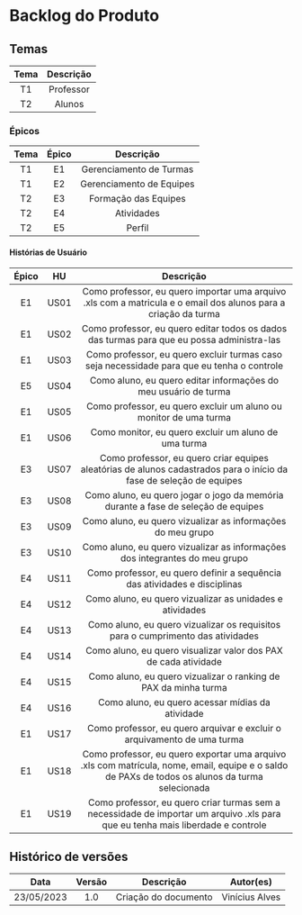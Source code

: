 # Backlog do Produto

## Temas

| Tema  | Descrição |
|:--:|:---------:|
| T1 | Professor |
| T2 |   Alunos  |

### Épicos

|Tema| Épico| Descrição |
|:-: |:----:| :-----------------------: |
| T1 |  E1  | Gerenciamento de Turmas   |
| T1 |  E2  | Gerenciamento de Equipes  |
| T2 |  E3  | Formação das Equipes      |
| T2 |  E4  | Atividades                |
| T2 |  E5  | Perfil                    |


#### Histórias de Usuário

|Épico |  HU  | Descrição |
|:----:|:----:| :-----------------------: |
|  E1  | US01 | Como professor, eu quero importar uma arquivo .xls com a matricula e o email dos alunos para a criação da turma                                 |
|  E1  | US02 | Como professor, eu quero editar todos os dados das turmas para que eu possa administra-las                                                      |
|  E1  | US03 | Como professor, eu quero excluir turmas caso seja necessidade para que eu tenha o controle                                                      |
|  E5  | US04 | Como aluno, eu quero editar informações do meu usuário de turma                                                                                 |
|  E1  | US05 | Como professor, eu quero excluir um aluno ou monitor de uma turma                                                                               |
|  E1  | US06 | Como monitor, eu quero excluir um aluno de uma turma                                                                                            |
|  E3  | US07 | Como professor, eu quero criar equipes aleatórias de alunos cadastrados para o início da fase de seleção de equipes                             |
|  E3  | US08 | Como aluno, eu quero jogar o jogo da memória durante a fase de seleção de equipes                                                                |
|  E3  | US09 | Como aluno, eu quero vizualizar as informações do meu grupo                                                                                     |
|  E3  | US10 | Como aluno, eu quero vizualizar as informações dos integrantes do meu grupo                                                                     |
|  E4  | US11 | Como professor, eu quero definir a sequência das atividades e disciplinas                                                                       |
|  E4  | US12 | Como aluno, eu quero vizualizar as unidades e atividades                                                                                        |
|  E4  | US13 | Como aluno, eu quero vizualizar os requisitos para o cumprimento das atividades                                                                 |
|  E4  | US14 | Como aluno, eu quero visualizar valor dos PAX de cada atividade                                                                                 |
|  E4  | US15 | Como aluno, eu quero vizualizar o ranking de PAX da minha turma                                                                                 |
|  E4  | US16 | Como aluno, eu quero acessar mídias da atividade                                                                                                |
|  E1  | US17 | Como professor, eu quero arquivar e excluir o arquivamento de uma turma                                                                         |
|  E1  | US18 | Como professor, eu quero exportar uma arquivo .xls com matrícula, nome, email, equipe e o saldo de PAXs de todos os alunos da turma selecionada |
|  E1  | US19 | Como professor, eu quero criar turmas sem a necessidade de importar um arquivo .xls para que eu tenha mais liberdade e controle                 |

## Histórico de versões
|  Data | Versão | Descrição | Autor(es) |
| :--------: | :----: | :---------------------------------: | :---------: |
| 23/05/2023 |  1.0   | Criação do documento | Vinícius Alves |
